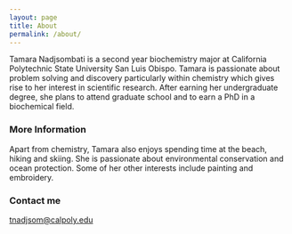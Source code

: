 ```yaml
---
layout: page
title: About
permalink: /about/
---
```


Tamara Nadjsombati is a second year biochemistry major at California Polytechnic State University San Luis Obispo. Tamara is passionate about problem solving and discovery particularly within chemistry which gives rise to her interest in scientific research. After earning her undergraduate degree, she plans to attend graduate school and to earn a PhD in a biochemical field. 

### More Information

Apart from chemistry, Tamara also enjoys spending time at the beach, hiking and skiing. She is passionate about environmental conservation and ocean protection. Some of her other interests include painting and embroidery. 

### Contact me

[tnadjsom@calpoly.edu](mailto:tnadjsom@calpoly.edu)
